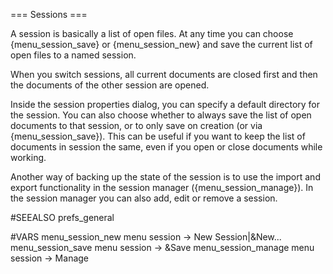 === Sessions ===
    
A session is basically a list of open files. At any time you can choose 
{menu_session_save} or {menu_session_new} and save the current list of open 
files to a named session.

When you switch sessions, all current documents are closed first and then 
the documents of the other session are opened.

Inside the session properties dialog, you can specify a default directory for the session. 
You can also choose whether to always save 
the list of open documents to that session, or to only save on creation (or 
via {menu_session_save}). This can be useful if you want to keep the list of 
documents in session the same, even if you open or close documents while 
working. 

Another way of backing up the state of the session is to use the import 
and export functionality in the session manager ({menu_session_manage}).
In the session manager you can also add, edit or remove a session.


#SEEALSO
prefs_general

#VARS
menu_session_new menu session -> New Session|&New...
menu_session_save menu session -> &Save
menu_session_manage menu session -> Manage
